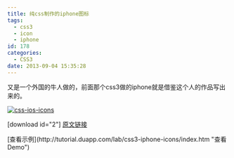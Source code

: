 ```yaml
---
title: 纯css制作的iphone图标
tags:
  - css3
  - icon
  - iphone
id: 178
categories:
  - CSS3
date: 2013-09-04 15:35:28
---
```


又是一个外国的牛人做的，前面那个css3做的iphone就是借鉴这个人的作品写出来的。
<!--more-->

[![css-ios-icons](http://bcs.duapp.com/xiaopihai/2013/09/css-ios-icons-560x318.jpg)](http://bcs.duapp.com/xiaopihai/2013/09/css-ios-icons.jpg)

[download id="2"]
[原文链接](http://blog.graphicpeel.com/post/740928981/ios-icons-made-in-pure-css "原文链接")
<div id="demo">[查看示例](http://tutorial.duapp.com/lab/css3-iphone-icons/index.htm "查看Demo")</div>